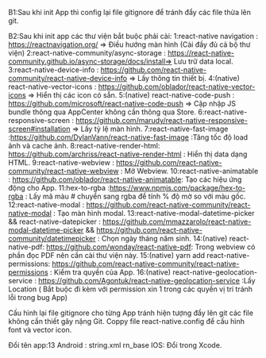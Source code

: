 B1:Sau khi init App thì config lại file gitignore để tránh đẩy các file thừa lên git.

B2:Sau khi init app các thư viện bắt buộc phải cài:
1:react-native navigation : https://reactnavigation.org/ => Điều hướng màn hình (Cài đầy đủ cả bộ thư viện)
2:react-native-community/async-storage : https://react-native-community.github.io/async-storage/docs/install=> Lưu trữ data local.
3:react-native-device-info : https://github.com/react-native-community/react-native-device-info => Lấy thông tin thiết bị.
4:(native) react-native-vector-icons : https://github.com/oblador/react-native-vector-icons => Hiển thị các icon có sẵn.
5:(native) react-native-code-push : https://github.com/microsoft/react-native-code-push => Cập nhập JS bundle thông qua AppCenter không cần thông qua Store.
6:react-native-responsive-screen : https://github.com/marudy/react-native-responsive-screen#installation => Lấy tỷ lệ màn hình.
7:react-native-fast-image :https://github.com/DylanVann/react-native-fast-image :Tăng tốc độ load ảnh và cache ảnh.
8:react-native-render-html: https://github.com/archriss/react-native-render-html : Hiển thị data dạng HTML.
9:react-native-webview : https://github.com/react-native-community/react-native-webview : Mở Webview.
10:react-native-animatable : https://github.com/oblador/react-native-animatable: Tạo các hiệu ứng động cho App.
11:hex-to-rgba :https://www.npmjs.com/package/hex-to-rgba : Lấy mã màu # chuyển sang rgba để tính % độ mờ so với màu gốc.
12:react-native-modal : https://github.com/react-native-community/react-native-modal : Tạo màn hình modal.
13:react-native-modal-datetime-picker && react-native-datepicker : https://github.com/mmazzarolo/react-native-modal-datetime-picker && https://github.com/react-native-community/datetimepicker : Chọn ngày tháng năm sinh.
14:(native) react-native-pdf: https://github.com/wonday/react-native-pdf: Trong webview có phần đọc PDF nên cần cài thư viện này.
15:(native) yarn add react-native-permissions: https://github.com/react-native-community/react-native-permissions : Kiểm tra quyền của App.
16:(native) react-native-geolocation-service : https://github.com/Agontuk/react-native-geolocation-service :Lấy Location ( Bắt buộc đi kèm với permission xin 1 trong các quyền vị trí tránh lỗi trong bug App)

Cấu hình lại file gitignore cho từng App tránh hiện tượng đẩy lên git các file không cần thiết gây nặng Git.
Coppy file react-native.config để cấu hình font và vector icon.

Đổi tên app:13
Android : string.xml
<string name="app_name">rn_base</string>
IOS: Đổi trong Xcode.
